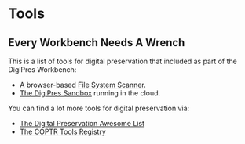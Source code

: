 # Tools
## Every Workbench Needs A Wrench

This is a list of tools for digital preservation that included as part of the DigiPres Workbench:

- A browser-based [File System Scanner](scanner/).
- [The DigiPres Sandbox](sandbox) running in the cloud.

You can find a lot more tools for digital preservation via:

- [The Digital Preservation Awesome List](https://github.com/digipres/awesome-digital-preservation#readme)
- [The COPTR Tools Registry](https://coptr.digipres.org/)
